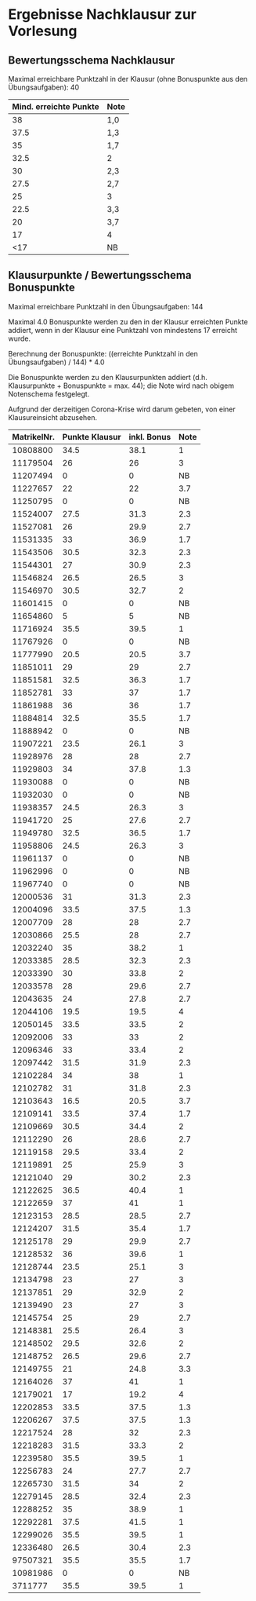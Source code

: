 # Ergebnisse Nachklausur zur Vorlesung
## Bewertungsschema Nachklausur


Maximal erreichbare Punktzahl in der Klausur (ohne Bonuspunkte aus den
Übungsaufgaben): 40

| Mind. erreichte Punkte | Note |
|---|---|
| 38 | 1,0 |
| 37.5 | 1,3 |
| 35 | 1,7 |
| 32.5 | 2 |
| 30 | 2,3 |
| 27.5 | 2,7 |
| 25 | 3 |
| 22.5 | 3,3 |
| 20 | 3,7 |
| 17 | 4 |
| <17 | NB |

## Klausurpunkte / Bewertungsschema Bonuspunkte

Maximal erreichbare Punktzahl in den Übungsaufgaben: 144

Maximal 4.0 Bonuspunkte werden zu den in der Klausur erreichten Punkte
addiert, wenn in der Klausur eine Punktzahl von mindestens 17 erreicht
wurde.

Berechnung der Bonuspunkte: ((erreichte Punktzahl in den Übungsaufgaben) / 144) * 4.0

Die Bonuspunkte werden zu den Klausurpunkten addiert
(d.h. Klausurpunkte + Bonuspunkte = max. 44); die Note wird nach
obigem Notenschema festgelegt.

Aufgrund der derzeitigen Corona-Krise wird darum gebeten, von einer
Klausureinsicht abzusehen.

| MatrikelNr. | Punkte Klausur | inkl. Bonus | Note |
|---|---|---|---|
| 10808800 | 34.5 | 38.1 | 1 |
| 11179504 | 26 | 26 | 3 |
| 11207494 | 0 | 0 | NB |
| 11227657 | 22 | 22 | 3.7 |
| 11250795 | 0 | 0 | NB |
| 11524007 | 27.5 | 31.3 | 2.3 |
| 11527081 | 26 | 29.9 | 2.7 |
| 11531335 | 33 | 36.9 | 1.7 |
| 11543506 | 30.5 | 32.3 | 2.3 |
| 11544301 | 27 | 30.9 | 2.3 |
| 11546824 | 26.5 | 26.5 | 3 |
| 11546970 | 30.5 | 32.7 | 2 |
| 11601415 | 0 | 0 | NB |
| 11654860 | 5 | 5 | NB |
| 11716924 | 35.5 | 39.5 | 1 |
| 11767926 | 0 | 0 | NB |
| 11777990 | 20.5 | 20.5 | 3.7 |
| 11851011 | 29 | 29 | 2.7 |
| 11851581 | 32.5 | 36.3 | 1.7 |
| 11852781 | 33 | 37 | 1.7 |
| 11861988 | 36 | 36 | 1.7 |
| 11884814 | 32.5 | 35.5 | 1.7 |
| 11888942 | 0 | 0 | NB |
| 11907221 | 23.5 | 26.1 | 3 |
| 11928976 | 28 | 28 | 2.7 |
| 11929803 | 34 | 37.8 | 1.3 |
| 11930088 | 0 | 0 | NB |
| 11932030 | 0 | 0 | NB |
| 11938357 | 24.5 | 26.3 | 3 |
| 11941720 | 25 | 27.6 | 2.7 |
| 11949780 | 32.5 | 36.5 | 1.7 |
| 11958806 | 24.5 | 26.3 | 3 |
| 11961137 | 0 | 0 | NB |
| 11962996 | 0 | 0 | NB |
| 11967740 | 0 | 0 | NB |
| 12000536 | 31 | 31.3 | 2.3 |
| 12004096 | 33.5 | 37.5 | 1.3 |
| 12007709 | 28 | 28 | 2.7 |
| 12030866 | 25.5 | 28 | 2.7 |
| 12032240 | 35 | 38.2 | 1 |
| 12033385 | 28.5 | 32.3 | 2.3 |
| 12033390 | 30 | 33.8 | 2 |
| 12033578 | 28 | 29.6 | 2.7 |
| 12043635 | 24 | 27.8 | 2.7 |
| 12044106 | 19.5 | 19.5 | 4 |
| 12050145 | 33.5 | 33.5 | 2 |
| 12092006 | 33 | 33 | 2 |
| 12096346 | 33 | 33.4 | 2 |
| 12097442 | 31.5 | 31.9 | 2.3 |
| 12102284 | 34 | 38 | 1 |
| 12102782 | 31 | 31.8 | 2.3 |
| 12103643 | 16.5 | 20.5 | 3.7 |
| 12109141 | 33.5 | 37.4 | 1.7 |
| 12109669 | 30.5 | 34.4 | 2 |
| 12112290 | 26 | 28.6 | 2.7 |
| 12119158 | 29.5 | 33.4 | 2 |
| 12119891 | 25 | 25.9 | 3 |
| 12121040 | 29 | 30.2 | 2.3 |
| 12122625 | 36.5 | 40.4 | 1 |
| 12122659 | 37 | 41 | 1 |
| 12123153 | 28.5 | 28.5 | 2.7 |
| 12124207 | 31.5 | 35.4 | 1.7 |
| 12125178 | 29 | 29.9 | 2.7 |
| 12128532 | 36 | 39.6 | 1 |
| 12128744 | 23.5 | 25.1 | 3 |
| 12134798 | 23 | 27 | 3 |
| 12137851 | 29 | 32.9 | 2 |
| 12139490 | 23 | 27 | 3 |
| 12145754 | 25 | 29 | 2.7 |
| 12148381 | 25.5 | 26.4 | 3 |
| 12148502 | 29.5 | 32.6 | 2 |
| 12148752 | 26.5 | 29.6 | 2.7 |
| 12149755 | 21 | 24.8 | 3.3 |
| 12164026 | 37 | 41 | 1 |
| 12179021 | 17 | 19.2 | 4 |
| 12202853 | 33.5 | 37.5 | 1.3 |
| 12206267 | 37.5 | 37.5 | 1.3 |
| 12217524 | 28 | 32 | 2.3 |
| 12218283 | 31.5 | 33.3 | 2 |
| 12239580 | 35.5 | 39.5 | 1 |
| 12256783 | 24 | 27.7 | 2.7 |
| 12265730 | 31.5 | 34 | 2 |
| 12279145 | 28.5 | 32.4 | 2.3 |
| 12288252 | 35 | 38.9 | 1 |
| 12292281 | 37.5 | 41.5 | 1 |
| 12299026 | 35.5 | 39.5 | 1 |
| 12336480 | 26.5 | 30.4 | 2.3 |
| 97507321 | 35.5 | 35.5 | 1.7 |
| 10981986 | 0 | 0 | NB |
| 3711777 | 35.5 | 39.5 | 1 |

